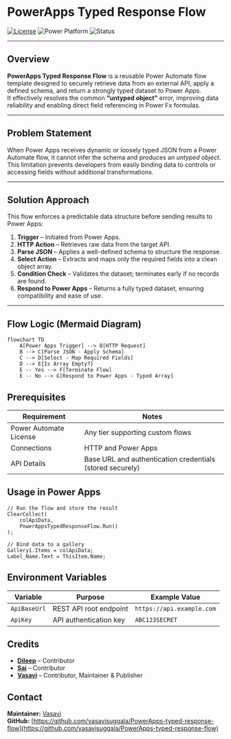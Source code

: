 # PowerApps Typed Response Flow

[![License](https://img.shields.io/badge/License-MIT-blue.svg)](LICENSE)
![Power Platform](https://img.shields.io/badge/Platform-Power%20Automate-orange)
![Status](https://img.shields.io/badge/Status-Active-success)


---

## Overview
**PowerApps Typed Response Flow** is a reusable Power Automate flow template designed to securely retrieve data from an external API, apply a defined schema, and return a strongly typed dataset to Power Apps.  
It effectively resolves the common **“untyped object”** error, improving data reliability and enabling direct field referencing in Power Fx formulas.

---

## Problem Statement
When Power Apps receives dynamic or loosely typed JSON from a Power Automate flow, it cannot infer the schema and produces an *untyped object*.  
This limitation prevents developers from easily binding data to controls or accessing fields without additional transformations.

---

## Solution Approach
This flow enforces a predictable data structure before sending results to Power Apps:

1. **Trigger** – Initiated from Power Apps.
2. **HTTP Action** – Retrieves raw data from the target API.
3. **Parse JSON** – Applies a well-defined schema to structure the response.
4. **Select Action** – Extracts and maps only the required fields into a clean object array.
5. **Condition Check** – Validates the dataset; terminates early if no records are found.
6. **Respond to Power Apps** – Returns a fully typed dataset, ensuring compatibility and ease of use.

---

## Flow Logic (Mermaid Diagram)

```mermaid
flowchart TD
    A[Power Apps Trigger] --> B[HTTP Request]
    B --> C[Parse JSON - Apply Schema]
    C --> D[Select - Map Required Fields]
    D --> E{Is Array Empty?}
    E -- Yes --> F[Terminate Flow]
    E -- No --> G[Respond to Power Apps - Typed Array]
```
## Prerequisites

| Requirement            | Notes                                                     |
| ---------------------- | --------------------------------------------------------- |
| Power Automate License | Any tier supporting custom flows                          |
| Connections            | HTTP and Power Apps                                       |
| API Details            | Base URL and authentication credentials (stored securely) |

## Usage in Power Apps

```
// Run the flow and store the result
ClearCollect(
    colApiData,
    PowerAppsTypedResponseFlow.Run()
);

// Bind data to a gallery
Gallery1.Items = colApiData;
Label_Name.Text = ThisItem.Name;

```

## Environment Variables

| Variable     | Purpose                | Example Value             |
| ------------ | ---------------------- | ------------------------- |
| `ApiBaseUrl` | REST API root endpoint | `https://api.example.com` |
| `ApiKey`     | API authentication key | `ABC123SECRET`            |

## Credits

- [**Dileep**](https://github.com/dileepsuggala) – Contributor  
- [**Sai**](https://github.com/msdev777) – Contributor  
- [**Vasavi**](https://github.com/vasavisuggala) – Contributor, Maintainer & Publisher  

## Contact
**Maintainer:** [Vasavi](https://github.com/vasavisuggala)  
**GitHub:** [https://github.com/vasavisuggala/PowerApps-typed-response-flow](https://github.com/vasavisuggala/PowerApps-typed-response-flow)
